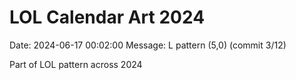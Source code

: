 # LOL Calendar Art 2024

Date: 2024-06-17 00:02:00
Message: L pattern (5,0) (commit 3/12)

Part of LOL pattern across 2024
